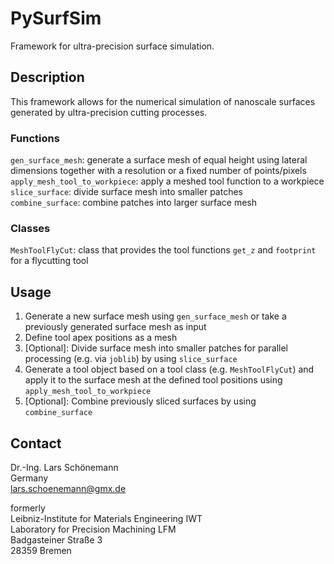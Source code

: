# PySurfSim

Framework for ultra-precision surface simulation.

## Description

This framework allows for the numerical simulation of nanoscale surfaces
generated by ultra-precision cutting processes.

### Functions

`gen_surface_mesh`: generate a surface mesh of equal height using lateral
    dimensions together with a resolution or a fixed number of points/pixels  
`apply_mesh_tool_to_workpiece`: apply a meshed tool function to a workpiece  
`slice_surface`: divide surface mesh into smaller patches  
`combine_surface`: combine patches into larger surface mesh  

### Classes

`MeshToolFlyCut`: class that provides the tool functions `get_z` and
`footprint` for a flycutting tool

## Usage

 1. Generate a new surface mesh using `gen_surface_mesh` or take a previously
    generated surface mesh as input
 2. Define tool apex positions as a mesh
 3. [Optional]: Divide surface mesh into smaller patches for parallel
    processing (e.g. via `joblib`) by using `slice_surface`
 4. Generate a tool object based on a tool class (e.g. `MeshToolFlyCut`) and
    apply it to the surface mesh at the defined tool positions using
    `apply_mesh_tool_to_workpiece`
 5. [Optional]: Combine previously sliced surfaces by using `combine_surface`

## Contact
Dr.-Ing. Lars Schönemann  
Germany  
lars.schoenemann@gmx.de

formerly  
Leibniz-Institute for Materials Engineering IWT  
Laboratory for Precision Machining LFM  
Badgasteiner Straße 3  
28359 Bremen  

